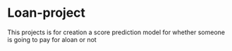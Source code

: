 # Loan-project
This  projects is for creation a score prediction model for whether someone is going to pay for aloan or not
